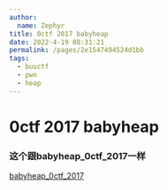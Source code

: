 ```yaml
---
author: 
  name: Zephyr
title: 0ctf 2017 babyheap
date: 2022-4-19 08:31:21
permalink: /pages/2e1547494524d1bb
tags: 
  - buuctf
  - pwn
  - heap
---
```


# 0ctf 2017 babyheap

### 这个跟babyheap_0ctf_2017一样
[babyheap_0ctf_2017](https://zephyrccc.github.io/pages/2e1547494524d1b1/)
